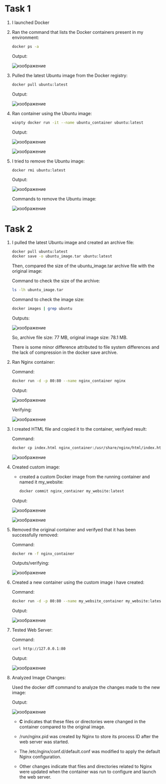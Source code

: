 # Task 1

1. I launched Docker
2. Ran the command that lists the Docker containers present in my environment:
   ```sh
   docker ps -a
   ```

   Output:
   
   ![изображение](https://github.com/user-attachments/assets/7af70406-9f53-4b3a-8c61-29c596de0ce2)

3. Pulled the latest Ubuntu image from the Docker registry:
   ```sh
   docker pull ubuntu:latest
   ```

   Output:
   
   ![изображение](https://github.com/user-attachments/assets/eb8d6e20-6fd2-4831-a7bb-16af1c9f181c)

4. Ran container using the Ubuntu image:
   ```sh
   winpty docker run -it --name ubuntu_container ubuntu:latest
   ```

   Output:
   
   ![изображение](https://github.com/user-attachments/assets/f20860d2-bfe2-4ada-9d47-dd69fa7e5c5b)

   ![изображение](https://github.com/user-attachments/assets/876a9708-e8da-4b6d-b6b0-8172b248a4f3)

5. I tried to remove the Ubuntu image:
   ```sh
   docker rmi ubuntu:latest
   ```

   Output:
   
   ![изображение](https://github.com/user-attachments/assets/633d67fe-6e7b-4b09-b9d0-8bc39f71cd7e)

   Commands to remove the Ubuntu image:
   
   ![изображение](https://github.com/user-attachments/assets/466b97e9-0003-4045-9756-c4a6f4f0c385)


# Task 2

1. I pulled the latest Ubuntu image and created an archive file:
   ```sh
   docker pull ubuntu:latest
   docker save -o ubuntu_image.tar ubuntu:latest
   ```


   Then, compared the size of the ubuntu_image.tar archive file with the original image:

   Command to check the size of the archive:
   
   ```sh
   ls -lh ubuntu_image.tar
   ```


   Command to check the image size:
   ```sh
   docker images | grep ubuntu
   ```

   Outputs:

   ![изображение](https://github.com/user-attachments/assets/8f5cffa0-914f-4c1d-9059-23b6426bba4f)

   So, archive file size: 77 MB, original image size: 78.1 MB.
   
   There is some minor difference attributed to file system differences and the lack of compression in the docker save archive.
   
2. Ran Nginx container:

   Command:
   ```sh
   docker run -d -p 80:80 --name nginx_container nginx
   ```

   Output:

   ![изображение](https://github.com/user-attachments/assets/edd06446-a66c-450e-9f94-9b903636c94d)

   Verifying:

   ![изображение](https://github.com/user-attachments/assets/fecb32f0-56b9-4b3d-a369-b6db4d4bc3d6)

3. I created HTML file and copied it to the container, verifyied result:

   Command:
   ```sh
   docker cp index.html nginx_container:/usr/share/nginx/html/index.html
   ```

   ![изображение](https://github.com/user-attachments/assets/a10a6c78-df6f-4ba1-854f-1f36ed1afb15)


4. Created custom image:

   - created a custom Docker image from the running container and named it my_website:
     ```sh
     docker commit nginx_container my_website:latest
     ```

   Output:

   ![изображение](https://github.com/user-attachments/assets/76c375c1-f5ae-4942-b6d0-af56713b6a61)

   ![изображение](https://github.com/user-attachments/assets/a26e8254-a6da-4c83-bda6-4c4254058e97)


5. Removed the original container and verifyed that it has been successfully removed:

   Command:
   ```sh
   docker rm -f nginx_container
   ```

   Outputs/verifying:
   
   ![изображение](https://github.com/user-attachments/assets/9228fdce-f487-4ea7-9709-ef2efd85886d)


6. Created a new container using the custom image i have created:

   Command:
   ```sh
   docker run -d -p 80:80 --name my_website_container my_website:latest
   ```

   Output:
   
   ![изображение](https://github.com/user-attachments/assets/b1a18380-c5a1-4b9a-aeea-cceabd731d12)


7. Tested Web Server:

   Command:
   ```sh
   curl http://127.0.0.1:80
   ```

   Output:

   ![изображение](https://github.com/user-attachments/assets/aad1900a-432f-47b6-a9a4-6b5047e85021)

8. Analyzed Image Changes:

   Used the docker diff command to analyze the changes made to the new image:

   Output:
   
   ![изображение](https://github.com/user-attachments/assets/a5c3bf5c-7c75-4b0e-8830-76ca2eccd334)

   - **C** indicates that these files or directories were changed in the container compared to the original image.
     
   - /run/nginx.pid was created by Nginx to store its process ID after the web server was started.
     
   - The /etc/nginx/conf.d/default.conf was modified to apply the default Nginx configuration.
     
   - Other changes indicate that files and directories related to Nginx were updated when the container was run to configure and launch the web server.

